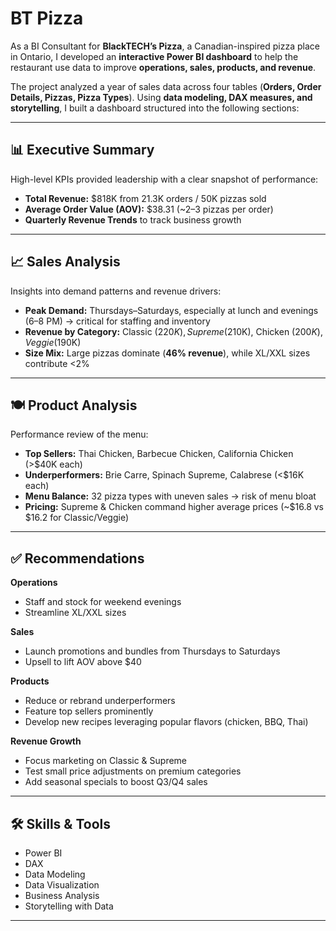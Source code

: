 # BT Pizza

As a BI Consultant for **BlackTECH’s Pizza**, a Canadian-inspired pizza place in Ontario, I developed an **interactive Power BI dashboard** to help the restaurant use data to improve **operations, sales, products, and revenue**.

The project analyzed a year of sales data across four tables (**Orders, Order Details, Pizzas, Pizza Types**). Using **data modeling, DAX measures, and storytelling**, I built a dashboard structured into the following sections:

---

## 📊 Executive Summary
High-level KPIs provided leadership with a clear snapshot of performance:
- **Total Revenue:** $818K from 21.3K orders / 50K pizzas sold  
- **Average Order Value (AOV):** $38.31 (~2–3 pizzas per order)  
- **Quarterly Revenue Trends** to track business growth  

---

## 📈 Sales Analysis
Insights into demand patterns and revenue drivers:
- **Peak Demand:** Thursdays–Saturdays, especially at lunch and evenings (6–8 PM) → critical for staffing and inventory  
- **Revenue by Category:** Classic ($220K), Supreme ($210K), Chicken ($200K), Veggie ($190K)  
- **Size Mix:** Large pizzas dominate (**46% revenue**), while XL/XXL sizes contribute <2%  

---

## 🍽️ Product Analysis
Performance review of the menu:
- **Top Sellers:** Thai Chicken, Barbecue Chicken, California Chicken (>$40K each)  
- **Underperformers:** Brie Carre, Spinach Supreme, Calabrese (<$16K each)  
- **Menu Balance:** 32 pizza types with uneven sales → risk of menu bloat  
- **Pricing:** Supreme & Chicken command higher average prices (~$16.8 vs $16.2 for Classic/Veggie)  

---

## ✅ Recommendations

**Operations**  
- Staff and stock for weekend evenings  
- Streamline XL/XXL sizes  

**Sales**  
- Launch promotions and bundles from Thursdays to Saturdays  
- Upsell to lift AOV above $40  

**Products**  
- Reduce or rebrand underperformers  
- Feature top sellers prominently  
- Develop new recipes leveraging popular flavors (chicken, BBQ, Thai)  

**Revenue Growth**  
- Focus marketing on Classic & Supreme  
- Test small price adjustments on premium categories  
- Add seasonal specials to boost Q3/Q4 sales  

---

## 🛠️ Skills & Tools
- Power BI  
- DAX  
- Data Modeling  
- Data Visualization  
- Business Analysis  
- Storytelling with Data  

---
